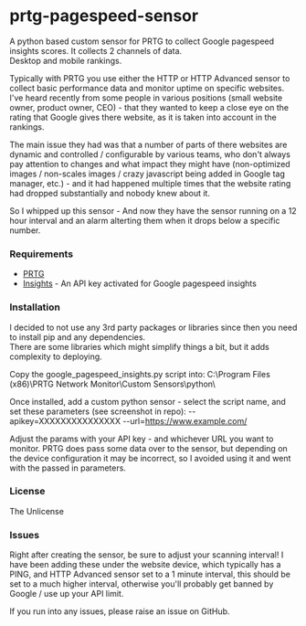 # prtg-pagespeed-sensor
A python based custom sensor for PRTG to collect Google pagespeed insights scores.  It collects 2 channels of data.  
Desktop and mobile rankings.

Typically with PRTG you use either the HTTP or HTTP Advanced sensor to collect basic performance data and monitor uptime
on specific websites.  I've heard recently from some people in various positions (small website owner, product owner, CEO) - that 
they wanted to keep a close eye on the rating that Google gives there website, as it is taken into account in the rankings.

The main issue they had was that a number of parts of there websites are dynamic and controlled / configurable by various teams, 
who don't always pay attention to changes and what impact they might have (non-optimized images / non-scales images / crazy javascript being
added in Google tag manager, etc.) - and it had happened multiple times that the website rating had dropped substantially and 
nobody knew about it.

So I whipped up this sensor - And now they have the sensor running on a 12 hour interval and an alarm alterting them when it drops below a specific number.

### Requirements

* [PRTG] 
* [Insights] - An API key activated for Google pagespeed insights

### Installation

I decided to not use any 3rd party packages or libraries since then you need to install pip and any dependencies.  
There are some libraries which might simplify things a bit, but it adds complexity to deploying.

Copy the google_pagespeed_insights.py script into: C:\Program Files (x86)\PRTG Network Monitor\Custom Sensors\python\

Once installed, add a custom python sensor - select the script name, and set these parameters (see screenshot in repo):
--apikey=XXXXXXXXXXXXXXX --url=https://www.example.com/

Adjust the params with your API key - and whichever URL you want to monitor. 
PRTG does pass some data over to the sensor, but depending on the device configuration it may be incorrect, so I avoided using it 
and went with the passed in parameters.

### License
The Unlicense

### Issues
Right after creating the sensor, be sure to adjust your scanning interval!  I have been adding these under the website device,
which typically has a PING, and HTTP Advanced sensor set to a 1 minute interval, this should be set to a much higher interval,
otherwise you'll probably get banned by Google / use up your API limit.

If you run into any issues, please raise an issue on GitHub.

[//]: #

   [PRTG]: <https://www.paessler.com/prtg>
   [Insights]: <https://developers.google.com/speed/pagespeed/insights/>
